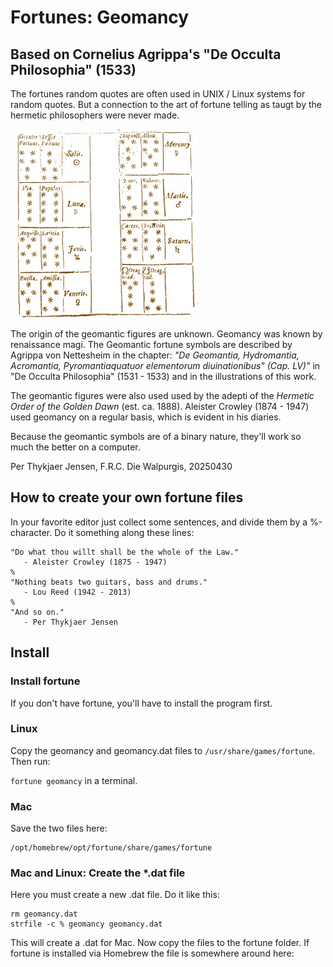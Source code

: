 # Fortunes: Geomancy

## Based on Cornelius Agrippa's "De Occulta Philosophia" (1533)

The fortunes random quotes are often used in UNIX / Linux systems for random quotes. But a connection to the art of fortune telling as taugt by the hermetic philosophers were never made.

![Agrippa's Geomantic Figures](figuresplanetaryrulers.jpg)

The origin of the geomantic figures are unknown. Geomancy was known by renaissance magi. The Geomantic fortune symbols are described by Agrippa von Nettesheim in the chapter: *"De Geomantia, Hydromantia, Acromantia, Pyromantiaquatuor elementorum diuinationibus" (Cap. LV)"* in "De Occulta Philosophia" (1531 - 1533) and in the illustrations of this work.

The geomantic figures were also used used by the adepti of the *Hermetic Order of the Golden Dawn* (est. ca. 1888). Aleister Crowley (1874 - 1947) used geomancy on a regular basis, which is evident in his diaries. 

Because the geomantic symbols are of a binary nature, they'll work so much the better on a computer.

Per Thykjaer Jensen, F.R.C. 
Die Walpurgis, 20250430

## How to create your own fortune files

In your favorite editor just collect some sentences, and divide them by a %-character. Do it something along these lines:

~~~~
"Do what thou willt shall be the whole of the Law."
   - Aleister Crowley (1875 - 1947)
%
"Nothing beats two guitars, bass and drums."
   - Lou Reed (1942 - 2013)
%
"And so on."
   - Per Thykjaer Jensen
~~~~



## Install

### Install fortune

If you don't have fortune, you'll have to install the program first. 

### Linux

Copy the geomancy and geomancy.dat files to `/usr/share/games/fortune`. Then run:

`fortune geomancy` in a terminal. 

### Mac

Save the two files here:

~~~~~
/opt/homebrew/opt/fortune/share/games/fortune
~~~~~

### Mac and Linux: Create the *.dat file

Here you must create a new .dat file. Do it like this:

~~~~~
rm geomancy.dat
strfile -c % geomancy geomancy.dat
~~~~~

This will create a .dat for Mac. Now copy the files to the fortune folder. If fortune is installed via Homebrew the file is somewhere around here: